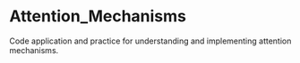 # Attention_Mechanisms
Code application and practice for understanding and implementing attention mechanisms.
